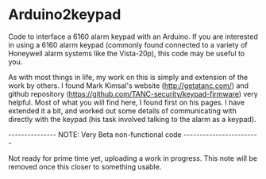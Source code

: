 # Arduino2keypad
Code to interface a 6160 alarm keypad with an Arduino.  If you are interested in using a 6160 alarm keypad (commonly found connected to a variety of Honeywell alarm systems like the Vista-20p), this code may be useful to you.

As with most things in life, my work on this is simply and extension of the work by others.  I found Mark Kimsal's website (http://getatanc.com/) and github repository (https://github.com/TANC-security/keypad-firmware) very helpful.  Most of what you will find here, I found first on his pages.  I have extended it a bit, and worked out some details of communicating with directly with the keypad (his task involved talking to the alarm as a keypad).

--------------- NOTE: Very Beta non-functional code ------------------------

Not ready for prime time yet, uploading a work in progress.  This note will be removed once this closer to something usable.

